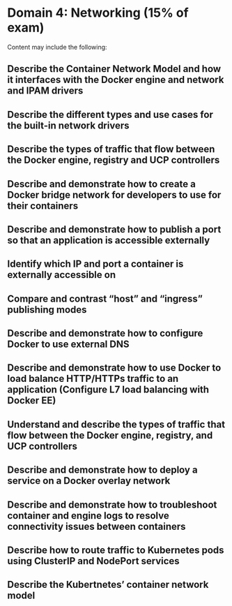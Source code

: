 # Domain 4: Networking (15% of exam)

Content may include the following:

## Describe the Container Network Model and how it interfaces with the Docker engine and network and IPAM drivers

## Describe the different types and use cases for the built-in network drivers

## Describe the types of traffic that flow between the Docker engine, registry and UCP controllers

## Describe and demonstrate how to create a Docker bridge network for developers to use for their containers

## Describe and demonstrate how to publish a port so that an application is accessible externally

## Identify which IP and port a container is externally accessible on

## Compare and contrast “host” and “ingress” publishing modes

## Describe and demonstrate how to configure Docker to use external DNS

## Describe and demonstrate how to use Docker to load balance HTTP/HTTPs traffic to an application (Configure L7 load balancing with Docker EE)

## Understand and describe the types of traffic that flow between the Docker engine, registry, and UCP controllers

## Describe and demonstrate how to deploy a service on a Docker overlay network

## Describe and demonstrate how to troubleshoot container and engine logs to resolve connectivity issues between containers

## Describe how to route traffic to Kubernetes pods using ClusterIP and NodePort services

## Describe the Kubertnetes’ container network model
